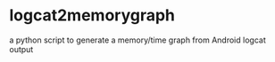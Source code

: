 logcat2memorygraph
==================

a python script to generate a memory/time graph from Android logcat output
